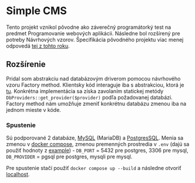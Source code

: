 # Simple CMS

Tento projekt vznikol pôvodne ako záverečný programátorký test na predmet Programovanie webových aplikácii. Následne bol rozšírený pre potreby Návrhových vzorov. Špecifikácia pôvodného projektu viac menej odpovedá [tej z tohto roku](https://webik.ms.mff.cuni.cz/nswi142/semestral-work/specification-cs.html).

## Rozšírenie

Pridal som abstrakciu nad databázovým driverom pomocou návrhového vzoru Factory method. Klientsky kód interaguje iba s abstrakciou, ktorá je [tu](db-provider/interface.php). Konkrétna implementácia sa získa zavolaním statickej metódy `DbProviders::get_provider($provider)` podľa požadovanej databázi. Factory method nám umožňuje zmeniť konkrétnu databázu zmenou iba na jednom mieste v kóde.

### Spustenie

Sú podporované 2 databáze, [MySQL](db-provider/mysqli/provider.php) (MariaDB) a [PostgresSQL](db-provider/pgsql/provider.php). Menia sa zmenou v [docker compose](compose.yaml), zmenou premenných prostredia v `.env` (dajú sa použiť hodnoty z [example](.env.example)) - `DB_PORT` = 5432 pre postgres, 3306 pre mysql, `DB_PROVIDER` = pgsql pre postgres, mysqli pre mysql.

Pre spustenie stačí použiť `docker compose up --build` a následne otvoriť [localhost](http://localhost:8080).
